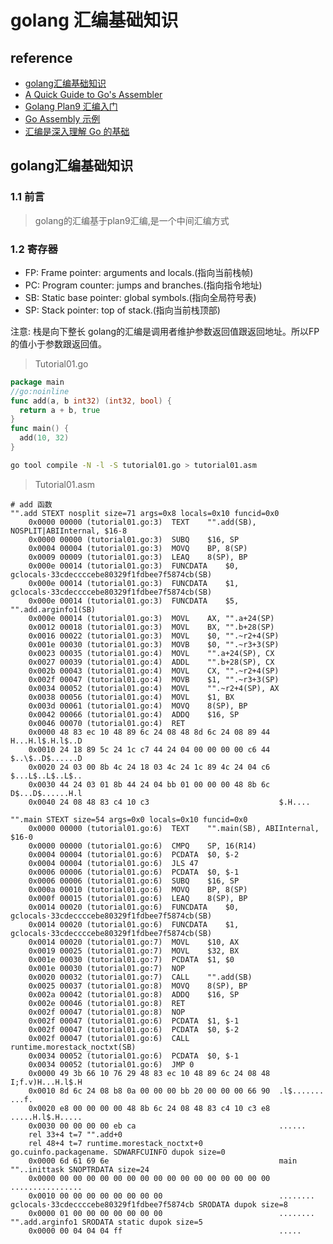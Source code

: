# golang 汇编基础知识

## reference

- [golang汇编基础知识](https://guidao.github.io/asm.html)
- [A Quick Guide to Go's Assembler](https://go.dev/doc/asm)
- [Golang Plan9 汇编入门](https://mioto.me/2021/01/plan9-assembly/)
- [Go Assembly 示例](https://colobu.com/goasm/)
- [汇编是深入理解 Go 的基础](https://segmentfault.com/a/1190000039753236)

## golang汇编基础知识

### 1.1 前言

> golang的汇编基于plan9汇编,是一个中间汇编方式

### 1.2 寄存器

- FP: Frame pointer: arguments and locals.(指向当前栈帧)
- PC: Program counter: jumps and branches.(指向指令地址)
- SB: Static base pointer: global symbols.(指向全局符号表)
- SP: Stack pointer: top of stack.(指向当前栈顶部)

注意: 栈是向下整长 golang的汇编是调用者维护参数返回值跟返回地址。所以FP的值小于参数跟返回值。

> Tutorial01.go

```go
package main
//go:noinline
func add(a, b int32) (int32, bool) {
  return a + b, true
}
func main() {
  add(10, 32)
}
```

```bash
go tool compile -N -l -S tutorial01.go > tutorial01.asm
```

> Tutorial01.asm

```assembly
# add 函数
"".add STEXT nosplit size=71 args=0x8 locals=0x10 funcid=0x0
	0x0000 00000 (tutorial01.go:3)	TEXT	"".add(SB), NOSPLIT|ABIInternal, $16-8
	0x0000 00000 (tutorial01.go:3)	SUBQ	$16, SP
	0x0004 00004 (tutorial01.go:3)	MOVQ	BP, 8(SP)
	0x0009 00009 (tutorial01.go:3)	LEAQ	8(SP), BP
	0x000e 00014 (tutorial01.go:3)	FUNCDATA	$0, gclocals·33cdeccccebe80329f1fdbee7f5874cb(SB)
	0x000e 00014 (tutorial01.go:3)	FUNCDATA	$1, gclocals·33cdeccccebe80329f1fdbee7f5874cb(SB)
	0x000e 00014 (tutorial01.go:3)	FUNCDATA	$5, "".add.arginfo1(SB)
	0x000e 00014 (tutorial01.go:3)	MOVL	AX, "".a+24(SP)
	0x0012 00018 (tutorial01.go:3)	MOVL	BX, "".b+28(SP)
	0x0016 00022 (tutorial01.go:3)	MOVL	$0, "".~r2+4(SP)
	0x001e 00030 (tutorial01.go:3)	MOVB	$0, "".~r3+3(SP)
	0x0023 00035 (tutorial01.go:4)	MOVL	"".a+24(SP), CX
	0x0027 00039 (tutorial01.go:4)	ADDL	"".b+28(SP), CX
	0x002b 00043 (tutorial01.go:4)	MOVL	CX, "".~r2+4(SP)
	0x002f 00047 (tutorial01.go:4)	MOVB	$1, "".~r3+3(SP)
	0x0034 00052 (tutorial01.go:4)	MOVL	"".~r2+4(SP), AX
	0x0038 00056 (tutorial01.go:4)	MOVL	$1, BX
	0x003d 00061 (tutorial01.go:4)	MOVQ	8(SP), BP
	0x0042 00066 (tutorial01.go:4)	ADDQ	$16, SP
	0x0046 00070 (tutorial01.go:4)	RET
	0x0000 48 83 ec 10 48 89 6c 24 08 48 8d 6c 24 08 89 44  H...H.l$.H.l$..D
	0x0010 24 18 89 5c 24 1c c7 44 24 04 00 00 00 00 c6 44  $..\$..D$......D
	0x0020 24 03 00 8b 4c 24 18 03 4c 24 1c 89 4c 24 04 c6  $...L$..L$..L$..
	0x0030 44 24 03 01 8b 44 24 04 bb 01 00 00 00 48 8b 6c  D$...D$......H.l
	0x0040 24 08 48 83 c4 10 c3                             $.H....
	
"".main STEXT size=54 args=0x0 locals=0x10 funcid=0x0
	0x0000 00000 (tutorial01.go:6)	TEXT	"".main(SB), ABIInternal, $16-0
	0x0000 00000 (tutorial01.go:6)	CMPQ	SP, 16(R14)
	0x0004 00004 (tutorial01.go:6)	PCDATA	$0, $-2
	0x0004 00004 (tutorial01.go:6)	JLS	47
	0x0006 00006 (tutorial01.go:6)	PCDATA	$0, $-1
	0x0006 00006 (tutorial01.go:6)	SUBQ	$16, SP
	0x000a 00010 (tutorial01.go:6)	MOVQ	BP, 8(SP)
	0x000f 00015 (tutorial01.go:6)	LEAQ	8(SP), BP
	0x0014 00020 (tutorial01.go:6)	FUNCDATA	$0, gclocals·33cdeccccebe80329f1fdbee7f5874cb(SB)
	0x0014 00020 (tutorial01.go:6)	FUNCDATA	$1, gclocals·33cdeccccebe80329f1fdbee7f5874cb(SB)
	0x0014 00020 (tutorial01.go:7)	MOVL	$10, AX
	0x0019 00025 (tutorial01.go:7)	MOVL	$32, BX
	0x001e 00030 (tutorial01.go:7)	PCDATA	$1, $0
	0x001e 00030 (tutorial01.go:7)	NOP
	0x0020 00032 (tutorial01.go:7)	CALL	"".add(SB)
	0x0025 00037 (tutorial01.go:8)	MOVQ	8(SP), BP
	0x002a 00042 (tutorial01.go:8)	ADDQ	$16, SP
	0x002e 00046 (tutorial01.go:8)	RET
	0x002f 00047 (tutorial01.go:8)	NOP
	0x002f 00047 (tutorial01.go:6)	PCDATA	$1, $-1
	0x002f 00047 (tutorial01.go:6)	PCDATA	$0, $-2
	0x002f 00047 (tutorial01.go:6)	CALL	runtime.morestack_noctxt(SB)
	0x0034 00052 (tutorial01.go:6)	PCDATA	$0, $-1
	0x0034 00052 (tutorial01.go:6)	JMP	0
	0x0000 49 3b 66 10 76 29 48 83 ec 10 48 89 6c 24 08 48  I;f.v)H...H.l$.H
	0x0010 8d 6c 24 08 b8 0a 00 00 00 bb 20 00 00 00 66 90  .l$....... ...f.
	0x0020 e8 00 00 00 00 48 8b 6c 24 08 48 83 c4 10 c3 e8  .....H.l$.H.....
	0x0030 00 00 00 00 eb ca                                ......
	rel 33+4 t=7 "".add+0
	rel 48+4 t=7 runtime.morestack_noctxt+0
go.cuinfo.packagename. SDWARFCUINFO dupok size=0
	0x0000 6d 61 69 6e                                      main
""..inittask SNOPTRDATA size=24
	0x0000 00 00 00 00 00 00 00 00 00 00 00 00 00 00 00 00  ................
	0x0010 00 00 00 00 00 00 00 00                          ........
gclocals·33cdeccccebe80329f1fdbee7f5874cb SRODATA dupok size=8
	0x0000 01 00 00 00 00 00 00 00                          ........
"".add.arginfo1 SRODATA static dupok size=5
	0x0000 00 04 04 04 ff                                   .....
```

